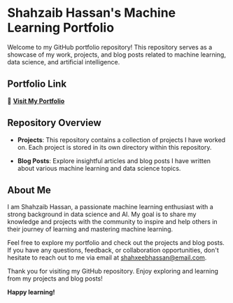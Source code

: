 # Shahzaib Hassan's Machine Learning Portfolio

Welcome to my GitHub portfolio repository! This repository serves as a showcase of my work, projects, and blog posts related to machine learning, data science, and artificial intelligence.

## Portfolio Link

🔗 [**Visit My Portfolio**](https://shahzaib-hasaan.github.io/)

## Repository Overview

- **Projects**: This repository contains a collection of projects I have worked on. Each project is stored in its own directory within this repository.

- **Blog Posts**: Explore insightful articles and blog posts I have written about various machine learning and data science topics.

## About Me

I am Shahzaib Hassan, a passionate machine learning enthusiast with a strong background in data science and AI. My goal is to share my knowledge and projects with the community to inspire and help others in their journey of learning and mastering machine learning.

Feel free to explore my portfolio and check out the projects and blog posts. If you have any questions, feedback, or collaboration opportunities, don't hesitate to reach out to me via email at [shahxeebhassan@email.com](mailto:shahxeebhassan@gmail.com).

Thank you for visiting my GitHub repository. Enjoy exploring and learning from my projects and blog posts!

**Happy learning!**
